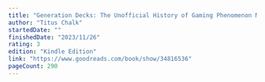 ```yaml
---
title: "Generation Decks: The Unofficial History of Gaming Phenomenon Magic: The Gathering"
author: "Titus Chalk"
startedDate: ""
finishedDate: "2023/11/26"
rating: 3
edition: "Kindle Edition"
link: "https://www.goodreads.com/book/show/34816536"
pageCount: 290
---
```



